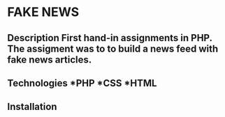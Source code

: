 <h1>FAKE NEWS

<h2>Description 
First hand-in assignments in PHP. The assigment was to to build a news feed with fake news articles.

<h2>Technologies
*PHP
*CSS
*HTML

<h2>Installation
